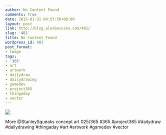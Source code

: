```yaml
---
author: No Content Found
comments: true
date: 2015-01-31 04:57:50+00:00
layout: post
link: http://blog.alexbezuska.com/481/
slug: '481'
title: No Content Found
wordpress_id: 481
post_format:
- Image
tags:
- '365'
- art
- artwork
- dailydraw
- dailydrawing
- gamedev
- project365
- thingaday
- vector
---
```


![](/images/2015/01/tumblr_nj0z4fW0Uc1u11b0ro1_1280.jpg)

More @StanleySqueaks concept art 025/365 #365 #project365 #dailydraw #dailydrawing #thingaday #art #artwork  #gamedev #vector
